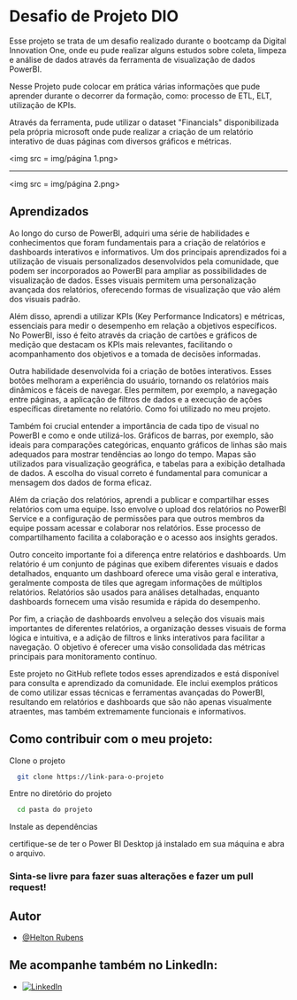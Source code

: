 # Desafio de Projeto DIO

Esse projeto se trata de um desafio realizado durante o bootcamp da Digital Innovation One, onde eu pude realizar alguns estudos sobre coleta, limpeza e análise de dados através da ferramenta de visualização de dados PowerBI.

Nesse Projeto pude colocar em prática várias informações que pude aprender durante o decorrer da formação, como: processo de ETL, ELT, utilização de KPIs.

Através da ferramenta, pude utilizar o dataset "Financials" disponibilizada pela própria microsoft onde pude realizar a criação de um relatório interativo de duas páginas com diversos gráficos e métricas.


<img src = img/página 1.png>

---

<img src = img/página 2.png>


## Aprendizados

Ao longo do curso de PowerBI, adquiri uma série de habilidades e conhecimentos que foram fundamentais para a criação de relatórios e dashboards interativos e informativos. Um dos principais aprendizados foi a utilização de visuais personalizados desenvolvidos pela comunidade, que podem ser incorporados ao PowerBI para ampliar as possibilidades de visualização de dados. Esses visuais permitem uma personalização avançada dos relatórios, oferecendo formas de visualização que vão além dos visuais padrão.

Além disso, aprendi a utilizar KPIs (Key Performance Indicators) e métricas, essenciais para medir o desempenho em relação a objetivos específicos. No PowerBI, isso é feito através da criação de cartões e gráficos de medição que destacam os KPIs mais relevantes, facilitando o acompanhamento dos objetivos e a tomada de decisões informadas.

Outra habilidade desenvolvida foi a criação de botões interativos. Esses botões melhoram a experiência do usuário, tornando os relatórios mais dinâmicos e fáceis de navegar. Eles permitem, por exemplo, a navegação entre páginas, a aplicação de filtros de dados e a execução de ações específicas diretamente no relatório. Como foi utilizado no meu projeto.

Também foi crucial entender a importância de cada tipo de visual no PowerBI e como e onde utilizá-los. Gráficos de barras, por exemplo, são ideais para comparações categóricas, enquanto gráficos de linhas são mais adequados para mostrar tendências ao longo do tempo. Mapas são utilizados para visualização geográfica, e tabelas para a exibição detalhada de dados. A escolha do visual correto é fundamental para comunicar a mensagem dos dados de forma eficaz.

Além da criação dos relatórios, aprendi a publicar e compartilhar esses relatórios com uma equipe. Isso envolve o upload dos relatórios no PowerBI Service e a configuração de permissões para que outros membros da equipe possam acessar e colaborar nos relatórios. Esse processo de compartilhamento facilita a colaboração e o acesso aos insights gerados.

Outro conceito importante foi a diferença entre relatórios e dashboards. Um relatório é um conjunto de páginas que exibem diferentes visuais e dados detalhados, enquanto um dashboard oferece uma visão geral e interativa, geralmente composta de tiles que agregam informações de múltiplos relatórios. Relatórios são usados para análises detalhadas, enquanto dashboards fornecem uma visão resumida e rápida do desempenho.

Por fim, a criação de dashboards envolveu a seleção dos visuais mais importantes de diferentes relatórios, a organização desses visuais de forma lógica e intuitiva, e a adição de filtros e links interativos para facilitar a navegação. O objetivo é oferecer uma visão consolidada das métricas principais para monitoramento contínuo.

Este projeto no GitHub reflete todos esses aprendizados e está disponível para consulta e aprendizado da comunidade. Ele inclui exemplos práticos de como utilizar essas técnicas e ferramentas avançadas do PowerBI, resultando em relatórios e dashboards que são não apenas visualmente atraentes, mas também extremamente funcionais e informativos.
## Como contribuir com o meu projeto:

Clone o projeto

```bash
  git clone https://link-para-o-projeto
```

Entre no diretório do projeto

```bash
  cd pasta do projeto
```

Instale as dependências

certifique-se de ter o Power BI Desktop já instalado em sua máquina e abra o arquivo.


### Sinta-se livre para fazer suas alterações e fazer um pull request!




## Autor

- [@Helton Rubens](https://github.com/Helton-Rubens)


## Me acompanhe também no LinkedIn:

- [![LinkedIn](https://img.shields.io/badge/LinkedIn-0077B5?style=for-the-badge&logo=linkedin&logoColor=white)](https://www.linkedin.com/in/helton-rubens-alexandre/)
